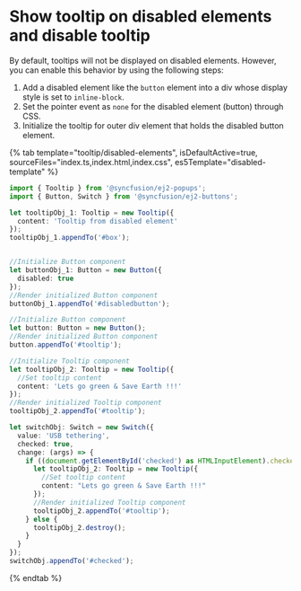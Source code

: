 # Show tooltip on disabled elements and disable tooltip

By default, tooltips will not be displayed on disabled elements. However, you can enable this behavior by using the following steps:

1. Add a disabled element like the `button` element into a div whose display style is set to `inline-block`.
2. Set the pointer event as `none` for the disabled element (button) through CSS.
3. Initialize the tooltip for outer div element that holds the disabled button element.

{% tab template="tooltip/disabled-elements", isDefaultActive=true, sourceFiles="index.ts,index.html,index.css", es5Template="disabled-template" %}

```typescript
import { Tooltip } from '@syncfusion/ej2-popups';
import { Button, Switch } from '@syncfusion/ej2-buttons';

let tooltipObj_1: Tooltip = new Tooltip({
  content: 'Tooltip from disabled element'
});
tooltipObj_1.appendTo('#box');


//Initialize Button component
let buttonObj_1: Button = new Button({
  disabled: true
});
//Render initialized Button component
buttonObj_1.appendTo('#disabledbutton');

//Initialize Button component
let button: Button = new Button();
//Render initialized Button component
button.appendTo('#tooltip');

//Initialize Tooltip component
let tooltipObj_2: Tooltip = new Tooltip({
  //Set tooltip content
  content: 'Lets go green & Save Earth !!!'
});
//Render initialized Tooltip component
tooltipObj_2.appendTo('#tooltip');

let switchObj: Switch = new Switch({
  value: 'USB tethering',
  checked: true,
  change: (args) => {
    if ((document.getElementById('checked') as HTMLInputElement).checked) {
      let tooltipObj_2: Tooltip = new Tooltip({
        //Set tooltip content
        content: "Lets go green & Save Earth !!!"
      });
      //Render initialized Tooltip component
      tooltipObj_2.appendTo('#tooltip');
    } else {
      tooltipObj_2.destroy();
    }
  }
});
switchObj.appendTo('#checked');
```

{% endtab %}
